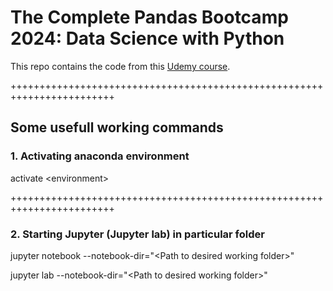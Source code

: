 # The Complete Pandas Bootcamp 2024: Data Science with Python

This repo contains the code from this [Udemy course](https://www.udemy.com/course/the-pandas-bootcamp/).

++++++++++++++++++++++++++++++++++++++++++++++++++++++++++++++++++++++++

## Some usefull working commands

### 1. Activating anaconda environment

activate \<environment\>

++++++++++++++++++++++++++++++++++++++++++++++++++++++++++++++++++++++++

### 2. Starting Jupyter (Jupyter lab) in particular folder

jupyter notebook --notebook-dir="\<Path to desired working folder\>"

jupyter lab --notebook-dir="\<Path to desired working folder\>"
